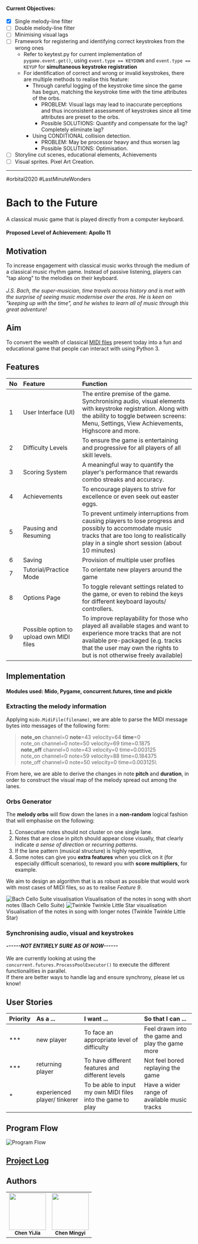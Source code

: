 #### Current Objectives:
- [x] Single melody-line filter
- [ ] Double melody-line filter
- [ ] Minimising visual lags
- [ ] Framework for registering and identifying correct keystrokes from the wrong ones
	- Refer to keytest.py for current implementation of `pygame.event.get()`, using `event.type == KEYDOWN` and `event.type == KEYUP` for **simultaneous keystroke registration**
	- For identification of correct and wrong or invalid keystrokes, there are multiple methods to realise this feature:
		- Through careful logging of the keystroke time since the game has begun, matching the keystroke time with the time attributes of the orbs.
			- PROBLEM: Visual lags may lead to inaccurate perceptions and thus inconsistent assessment of keystrokes since all time attributes are preset to the orbs.
			- Possible SOLUTIONS: Quantify and compensate for the lag? Completely eliminate lag?
		- Using CONDITIONAL collision detection.
			- PROBLEM: May be processor heavy and thus worsen lag
			- Possible SOLUTIONS: Optimisation.
- [ ] Storyline cut scenes, educational elements, Achievements
- [ ] Visual sprites. Pixel Art Creation.

---
#orbital2020 #LastMinuteWonders
# Bach to the Future
A classical music game that is played directly from a computer keyboard.

#### Proposed Level of Achievement: Apollo 11

## Motivation
To increase engagement with classical music works through the medium of a classical music rhythm game. Instead of passive listening, players can "tap along" to the melodies on their keyboard.\
\
*J.S. Bach, the super-musician, time travels across history and is met with the surprise of seeing music modernise over the eras. He is keen on "keeping up with the time", and he wishes to learn all of music through this great adventure!*

## Aim
To convert the wealth of classical [MIDI files](https://en.scratch-wiki.info/wiki/MIDI_Notes) present today into a fun and educational game that people can interact with using Python 3.

## Features

| No | Feature | Function |
|:--|:--|:--|
| 1 | User Interface (UI) | The entire premise of the game. Synchronising audio, visual elements with keystroke registration. Along with the ability to toggle between screens: Menu, Settings, View Achievements, Highscore and more.|
| 2 | Difficulty Levels | To ensure the game is entertaining and progressive for all players of all skill levels. |
| 3 | Scoring System | A meaningful way to quantify the player's performance that rewards combo streaks and accuracy. |
| 4 | Achievements | To encourage players to strive for excellence or even seek out easter eggs. |
| 5 | Pausing and Resuming | To prevent untimely interruptions from causing players to lose progress and possibly to accommodate music tracks that are too long to realistically play in a single short session (about 10 minutes) |
| 6 | Saving | Provision of multiple user profiles |
| 7 | Tutorial/Practice Mode | To orientate new players around the game |
| 8 | Options Page | To toggle relevant settings related to the game, or even to rebind the keys for different keyboard layouts/ controllers. |
| 9 | Possible option to upload own MIDI files | To improve replayability for those who played all available stages and want to experience more tracks that are not available pre-packaged (e.g. tracks that the user may own the rights to but is not otherwise freely available) |

## Implementation
#### Modules used: Mido, Pygame, concurrent.futures, time and pickle
### Extracting the melody information
Applying `mido.MidiFile(filename)`, we are able to parse the MIDI message bytes into messages of the following form:

> **note_on** channel=0 **note**=43 velocity=64 **time**=0\
> note_on channel=0 note=50 velocity=69 time=0.1875\
> **note_off** channel=0 note=43 velocity=0 time=0.003125\
> note_on channel=0 note=59 velocity=88 time=0.184375\
> note_off channel=0 note=50 velocity=0 time=0.003125\

From here, we are able to derive the changes in note **pitch** and **duration**, in order to construct the visual map of the melody spread out among the lanes.

### Orbs Generator
The **melody orbs** will flow down the lanes in a **non-random** logical fashion that will emphasise on the following:
1. Consecutive notes should not cluster on one single lane.
2. Notes that are close in pitch should appear close visually, that clearly indicate *a sense of direction* or *recurring patterns*.
3. If the lane pattern (musical structure) is highly repetitive, <insert bonus feature here>
4. Some notes can give you **extra features** when you click on it (for especially difficult scenarios), to reward you with **score multipliers**, for example.

We aim to design an algorithm that is as robust as possible that would work with most cases of MIDI files, so as to realise *Feature 9*.

<img alt="Bach Cello Suite visualisation" src="./Tech Demo and Resources/Bach Cello Suite visualisation.gif">
Visualisation of the notes in song with short notes (Bach Cello Suite)

<img alt="Twinkle Twinkle Little Star visualisation" src="./Tech Demo and Resources/Twinkle Twinkle Little Star visualisation.gif">
Visualisation of the notes in song with longer notes (Twinkle Twinkle Little Star)

### Synchronising audio, visual and keystrokes
***------NOT ENTIRELY SURE AS OF NOW------***\
\
We are currently looking at using the `concurrent.futures.ProcessPoolExecutor()` to execute the different functionalities in parallel.\
If there are better ways to handle lag and ensure synchrony, please let us know!

## User Stories

| Priority | As a ... | I want ... | So that I can ... |
|:--|:--|:--|:--|
| *** | new player | To face an appropriate level of difficulty | Feel drawn into the game and play the game more |
| *** | returning player | To have different features and different levels | Not feel bored replaying the game |
| * | experienced player/ tinkerer | To be able to input my own MIDI files into the game to play | Have a wider range of available music tracks |

## Program Flow
<img alt="Program Flow" src="./Tech Demo and Resources/Program Flow.svg">


## [Project Log](https://docs.google.com/spreadsheets/d/1cvhibKC6C2piTqb6wom9Ge8BIiDPPLDGw0afi3QZ9Ro/edit?usp=sharing)

## Authors
<table>
  <tr>
    <td align="center"><img src="https://avatars.githubusercontent.com/chence08" width="100px;" alt=""/><br /><sub><b>Chen YiJia</b></sub><br /></td>
    <td align="center"><img src="https://avatars.githubusercontent.com/mingyi456" width="100px;" alt=""/><br /><sub><b>Chen Mingyi</b></sub><br /></td>
  </tr>
<table>